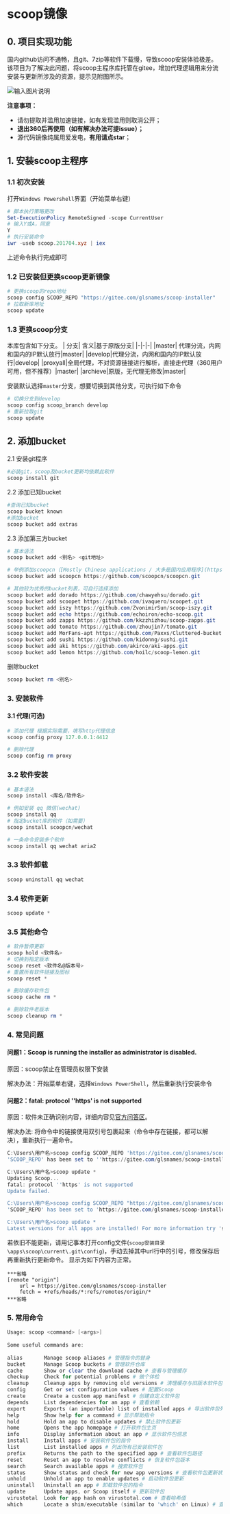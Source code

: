 # scoop镜像

## 0. 项目实现功能

国内github访问不通畅，且git、7zip等软件下载慢，导致scoop安装体验极差。该项目为了解决此问题，将scoop主程序库托管在gitee，增加代理逻辑用来分流安装与更新所涉及的资源，提示见附图所示。

![输入图片说明](./scoop_01.jpg)

**注意事项：**
- 请勿提取并滥用加速链接，如有发现滥用则取消公开；
- **退出360后再使用（如有解决办法可提issue）；**
- 源代码镜像纯属用爱发电，**有用请点star**；

## 1. 安装scoop主程序

### 1.1 初次安装
打开`Windows Powershell`界面（开始菜单右键）
```powershell
# 脚本执行策略更改
Set-ExecutionPolicy RemoteSigned -scope CurrentUser
# 输入Y或A，同意
Y
# 执行安装命令
iwr -useb scoop.201704.xyz | iex
```
上述命令执行完成即可

### 1.2 已安装但更换scoop更新镜像

```powershell
# 更换scoop的repo地址
scoop config SCOOP_REPO "https://gitee.com/glsnames/scoop-installer"
# 拉取新库地址
scoop update
```

### 1.3 更换scoop分支
本库包含如下分支。
| 分支| 含义|基于原版分支|
|-|-|-|
|master| 代理分流，内网和国内的IP默认放行|master|
|develop|代理分流，内网和国内的IP默认放行|develop|
|proxyall|全局代理，不对资源链接进行解析，直接走代理（360用户可用，但不推荐）|master|
|archieve|原版，无代理无修改|master|

安装默认选择`master`分支，想要切换到其他分支，可执行如下命令
```powershell
# 切换分支到develop
scoop config scoop_branch develop
# 重新拉取git
scoop update
```

## 2. 添加bucket
2.1 安装git程序
```powershell
#必装git，scoop及bucket更新均依赖此软件
scoop install git
```

2.2 添加已知bucket
```powershell
#查询已知bucket
scoop bucket known
#添加bucket
scoop bucket add extras
```

2.3 添加第三方bucket
```powershell
# 基本语法
scoop bucket add <别名> <git地址>

# 举例添加scoopcn（[Mostly Chinese applications / 大多是国内应用程序](https://github.com/scoopcn/scoopcn)）
scoop bucket add scoopcn https://github.com/scoopcn/scoopcn.git

# 其他较为优秀的bucket列表，可自行选择添加
scoop bucket add dorado https://github.com/chawyehsu/dorado.git
scoop bucket add scoopet https://github.com/ivaquero/scoopet.git
scoop bucket add iszy https://github.com/ZvonimirSun/scoop-iszy.git
scoop bucket add echo https://github.com/echoiron/echo-scoop.git
scoop bucket add zapps https://github.com/kkzzhizhou/scoop-zapps.git
scoop bucket add tomato https://github.com/zhoujin7/tomato.git
scoop bucket add MorFans-apt https://github.com/Paxxs/Cluttered-bucket.git
scoop bucket add sushi https://github.com/kidonng/sushi.git
scoop bucket add aki https://github.com/akirco/aki-apps.git
scoop bucket add lemon https://github.com/hoilc/scoop-lemon.git
```
删除bucket
```powershell
scoop bucket rm <别名>
```

### 3. 安装软件

#### 3.1 代理(可选)
```powershell
# 添加代理 根据实际需要，填写http代理信息
scoop config proxy 127.0.0.1:4412

# 删除代理
scoop config rm proxy
```
### 3.2 软件安装
```powershell
# 基本语法
scoop install <库名/软件名>

# 例如安装 qq 微信(wechat) 
scoop install qq
# 指定bucket库的软件（如需要）
scoop install scoopcn/wechat

# 一条命令安装多个软件
scoop install qq wechat aria2

```

### 3.3 软件卸载
```powershell
scoop uninstall qq wechat
```

### 3.4 软件更新
```powershell
scoop update *
```

### 3.5 其他命令
```powershell
# 软件暂停更新
scoop hold <软件名>
# 切换到指定版本
scoop reset <软件名@版本号>
# 重置所有软件链接及图标
scoop reset *

# 删除缓存软件包
scoop cache rm *

# 删除软件老版本
scoop cleanup rm *

```
### 4. 常见问题
#### 问题1：**Scoop is running the installer as administrator is disabled.**

原因：scoop禁止在管理员权限下安装

解决办法：开始菜单右键，选择`Windows PowerShell`，然后重新执行安装命令

#### 问题2：**fatal: protocol ''https' is not supported**

原因：软件未正确识别内容，详细内容见[官方问答区](https://proxy.201704.xyz/https://github.com/ScoopInstaller/Scoop/discussions/5414)。

解决办法: 将命令中的链接使用双引号包裹起来（命令中存在链接，都可以解决），重新执行一遍命令。

```powershell
C:\Users\用户名>scoop config SCOOP_REPO 'https://gitee.com/glsnames/scoop-installer'
'SCOOP_REPO' has been set to ''https://gitee.com/glsnames/scoop-installer''

C:\Users\用户名>scoop update *
Updating Scoop...
fatal: protocol ''https' is not supported
Update failed.

C:\Users\用户名>scoop config SCOOP_REPO "https://gitee.com/glsnames/scoop-installer"
'SCOOP_REPO' has been set to 'https://gitee.com/glsnames/scoop-installer'

C:\Users\用户名>scoop update *
Latest versions for all apps are installed! For more information try 'scoop status'
```

若依旧不能更新，请用记事本打开config文件(`scoop安装目录\apps\scoop\current\.git\config`)，手动去掉其中url行中的引号，修改保存后再重新执行更新命令。
显示为如下内容为正常。
```
***省略
[remote "origin"]
	url = https://gitee.com/glsnames/scoop-installer
	fetch = +refs/heads/*:refs/remotes/origin/*
***省略
```



### 5. 常用命令
```powershell
Usage: scoop <command> [<args>]  
  
Some useful commands are:  
  
alias       Manage scoop aliases # 管理指令的替身  
bucket      Manage Scoop buckets # 管理软件仓库  
cache       Show or clear the download cache # 查看与管理缓存  
checkup     Check for potential problems # 做个体检  
cleanup     Cleanup apps by removing old versions # 清理缓存与旧版本软件包  
config      Get or set configuration values # 配置Scoop  
create      Create a custom app manifest # 创建自定义软件包  
depends     List dependencies for an app # 查看依赖  
export      Exports (an importable) list of installed apps # 导出软件包列表  
help        Show help for a command # 显示帮助指令  
hold        Hold an app to disable updates # 禁止软件包更新  
home        Opens the app homepage # 打开软件包主页  
info        Display information about an app # 显示软件包信息  
install     Install apps # 安装软件包的指令  
list        List installed apps # 列出所有已安装软件包  
prefix      Returns the path to the specified app # 查看软件包路径  
reset       Reset an app to resolve conflicts # 恢复软件包版本  
search      Search available apps # 搜索软件包  
status      Show status and check for new app versions # 查看软件包更新状态  
unhold      Unhold an app to enable updates # 启动软件包更新  
uninstall   Uninstall an app # 卸载软件包的指令  
update      Update apps, or Scoop itself # 更新软件包  
virustotal  Look for app hash on virustotal.com # 查看哈希值  
which       Locate a shim/executable (similar to 'which' on Linux) # 查看可执行程序路径
```